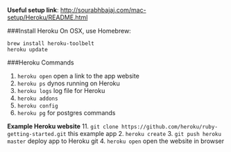**Useful setup link**: http://sourabhbajaj.com/mac-setup/Heroku/README.html  

###Install Heroku
On OSX, use Homebrew:  
```
brew install heroku-toolbelt
heroku update
```

###Heroku Commands
  1. `heroku open` open a link to the app website
  2. `heroku ps` dynos running on Heroku
  3. `heroku logs` log file for Heroku
  4. `heroku addons`
  5. `heroku config`
  6. `heroku pg` for postgres commands
  

**Example Heroku website**
  11. `git clone https://github.com/heroku/ruby-getting-started.git` this example app
  2. `heroku create`
  3. `git push heroku master` deploy app to Heroku git
  4. `heroku open` open the website in browser

